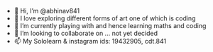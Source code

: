 - 👋 Hi, I’m @abhinav841
- 👀 I love exploring different forms of art one of which is coding
- 🌱 I’m currently playing with and hence learning maths and coding
- 💞️ I’m looking to collaborate on ... not yet decided
- 📫 My Sololearn & instagram ids: 19432905, cdt.841

<!---
abhinav841/abhinav841 is a ✨ special ✨ repository because its `README.md` (this file) appears on your GitHub profile.
You can click the Preview link to take a look at your changes.
--->
